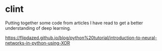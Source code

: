 # clint

Putting together some code from articles I have read to get a better understanding of deep learning.

https://flipdazed.github.io/blog/python%20tutorial/introduction-to-neural-networks-in-python-using-XOR
